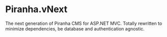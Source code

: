 Piranha.vNext
=============

The next generation of Piranha CMS for ASP.NET MVC. Totally rewritten to minimize dependencies, be database and authentication agnostic.
